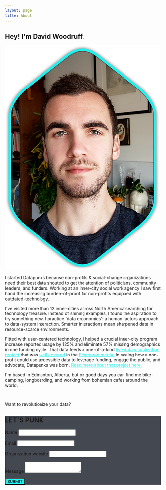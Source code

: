 ```yaml
---
layout: page
title: About
---
```


<!-- <div class="two-element"> -->
<h2 id="profile-statement">Hey! I'm David Woodruff.</h2>
<!-- </div>
<div class="two-element"> -->
<img src="/assets/david.png" id="profile-picture" alt="profile">
<!-- </div> -->

I started Datapunks because non-profits & social-change organizations need their best data shouted to get the attention of politicians, community leaders, and funders. Working at an inner-city social work agency I saw first hand the increasing burden-of-proof for non-profits equipped with outdated-technology.

I've visited more than 12 inner-cities across North America searching for technology treasure. Instead of shining examples, I found the aspiration to try something new. I practice 'data ergonomics': a human factors approach to data-system interaction. Smarter interactions mean sharpened data in resource-scarce environments.

Fitted with user-centered technology, I helped a crucial inner-city program increase reported usage by 125% and eliminate 57% missing demographics in one funding cycle. That data feeds a one-of-a-kind <a href="http://www.boylestreet.org/data" target="_blank" style="text-decoration:underline; color:#23eeec;">live data visualization project</a> that was <a href="http://www.metronews.ca/news/edmonton/2017/12/14/there-s-an-app-for-that-boyle-street-software-shows-new-picture-of-homelessness.html" target="_blank" style="text-decoration:underline; color:#23eeec;">well covered</a> in the <a href="https://globalnews.ca/news/3947119/boyle-street-inner-city-open-data-edmonton/" target="_blank" style="text-decoration:underline;color:#23eeec;">Edmonton media.</a> In seeing how a non-profit could use accessible data to leverage funding, engage the public, and advocate, Datapunks was born. <a href="http://boylestreet.org/data-scarcity-data-abundance/" target="_blank" style="text-decoration:underline;color:#23eeec;">Read more about that project here.</a>

I'm based in Edmonton, Alberta, but on good days you can find me bike-camping, longboarding, and working from bohemian cafes around the world.

<br>

Want to revolutionize your data?

<form class="w3-container w3-card-4 spacer" style="background: #444851" method="POST" action="https://formspree.io/david@datapunks.ca">
  <h2 style="text-transform: uppercase">let's punk</h2>
  <p>      
  <label>Name</label>
  <input class="w3-input w3-border-0" type="text" name="Name"></p>
  <p>      
  <label>Email</label>
  <input class="w3-input w3-border-0" type="text" name="Email"></p>
  <p>      
  <label>Organization website</label>
  <input class="w3-input w3-border-0" type="text" name="Organization"></p>
  <p>      
  <label>Message</label>
  <textarea class="w3-input w3-border-0" type="text" name="Message"></textarea>
  <div id="submit-button">
  <button class="w3-btn spacer-small" id="submit-button" style="background:#23eeec; text-transform: uppercase; font-family:'roboto', sans-serif;">Submit</button>
  </div>
